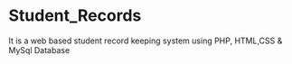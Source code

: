 # Student_Records
It is a web based student record keeping system using PHP, HTML,CSS &amp; MySql Database
